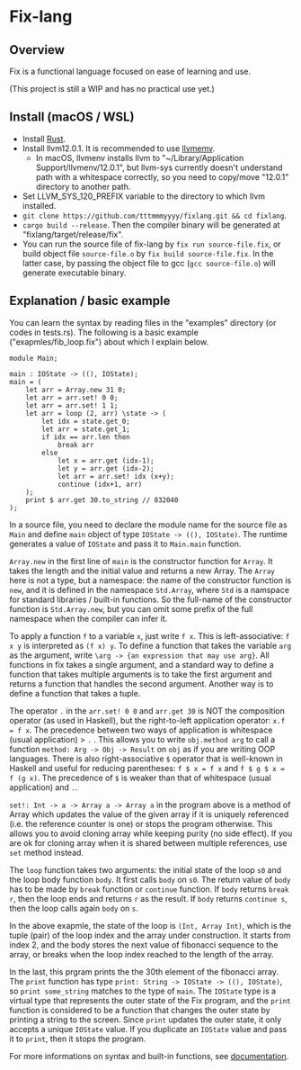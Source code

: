 Fix-lang
====

## Overview

Fix is a functional language focused on ease of learning and use.

(This project is still a WIP and has no practical use yet.)

## Install (macOS / WSL)

- Install [Rust](https://www.rust-lang.org/tools/install).
- Install llvm12.0.1. It is recommended to use [llvmemv](https://crates.io/crates/llvmenv).
    - In macOS, llvmenv installs llvm to "~/Library/Application Support/llvmenv/12.0.1", but llvm-sys currently doesn't understand path with a whitespace correctly, so you need to copy/move "12.0.1" directory to another path.
- Set LLVM_SYS_120_PREFIX variable to the directory to which llvm installed.
- `git clone https://github.com/tttmmmyyyy/fixlang.git && cd fixlang`.
- `cargo build --release`. Then the compiler binary will be generated at "fixlang/target/release/fix". 
- You can run the source file of fix-lang by `fix run source-file.fix`, or build object file `source-file.o` by `fix build source-file.fix`. In the latter case, by passing the object file to gcc (`gcc source-file.o`) will generate executable binary.

## Explanation / basic example

You can learn the syntax by reading files in the "examples" directory (or codes in tests.rs). The following is a basic example ("exapmles/fib_loop.fix") about which I explain below.

```
module Main;

main : IOState -> ((), IOState);
main = (
    let arr = Array.new 31 0;
    let arr = arr.set! 0 0;
    let arr = arr.set! 1 1;
    let arr = loop (2, arr) \state -> (
        let idx = state.get_0;
        let arr = state.get_1;        
        if idx == arr.len then 
            break arr
        else
            let x = arr.get (idx-1);
            let y = arr.get (idx-2);
            let arr = arr.set! idx (x+y);
            continue (idx+1, arr)
    );
    print $ arr.get 30.to_string // 832040
);
```
In a source file, you need to declare the module name for the source file as `Main` and define `main` object of type `IOState -> ((), IOState)`. The runtime generates a value of `IOState` and pass it to `Main.main` function.

`Array.new` in the first line of `main` is the constructor function for `Array`. It takes the length and the initial value and returns a new Array. The `Array` here is not a type, but a namespace: the name of the constructor function is `new`, and it is defined in the namespace `Std.Array`, where `Std` is a namspace for standard libraries / built-in functions. So the full-name of the constructor function is `Std.Array.new`, but you can omit some prefix of the full namespace when the compiler can infer it.

To apply a function `f` to a variable `x`, just write `f x`. This is left-associative: `f x y` is interpreted as `(f x) y`. To define a function that takes the variable `arg` as the argument, write `\arg -> {an expression that may use arg}`. All functions in fix takes a single argument, and a standard way to define a function that takes multiple arguments is to take the first argument and returns a function that handles the second argument. Another way is to define a function that takes a tuple.

The operator `.` in the `arr.set! 0 0` and `arr.get 30` is NOT the composition operator (as used in Haskell), but the right-to-left application operator: `x.f = f x`. The precedence between two ways of application is whitespace (usual application) > `.` . This allows you to write `obj.method arg` to call a function `method: Arg -> Obj -> Result` on `obj` as if you are writing OOP languages. There is also right-associative `$` operator that is well-known in Haskell and useful for reducing parentheses: `f $ x = f x` and `f $ g $ x = f (g x)`. The precedence of `$` is weaker than that of whitespace (usual application) and `.`.

`set!: Int -> a -> Array a -> Array a` in the program above is a method of Array which updates the value of the given array if it is uniquely referenced (i.e. the reference counter is one) or stops the program otherwise. This allows you to avoid cloning array while keeping purity (no side effect). If you are ok for cloning array when it is shared between multiple references, use `set` method instead.

The `loop` function takes two arguments: the initial state of the loop `s0` and the loop body function `body`. It first calls `body` on `s0`. The return value of `body` has to be made by `break` function or `continue` function. If `body` returns `break r`, then the loop ends and returns `r` as the result. If `body` returns `continue s`, then the loop calls again `body` on `s`.

In the above exapmle, the state of the loop is `(Int, Array Int)`, which is the tuple (pair) of the loop index and the array under construction. It starts from index 2, and the body stores the next value of fibonacci sequence to the array, or breaks when the loop index reached to the length of the array.

In the last, this prgram prints the the 30th element of the fibonacci array. The `print` function has type `print: String -> IOState -> ((), IOState)`, so `print some_string` matches to the type of `main`. The `IOState` type is a virtual type that represents the outer state of the Fix program, and the `print` function is considered to be a function that changes the outer state by printing a string to the screen. Since `print` updates the outer state, it only accepts a unique `IOState` value. If you duplicate an `IOState` value and pass it to `print`, then it stops the program.

For more informations on syntax and built-in functions, see [documentation](/Documentation.md).